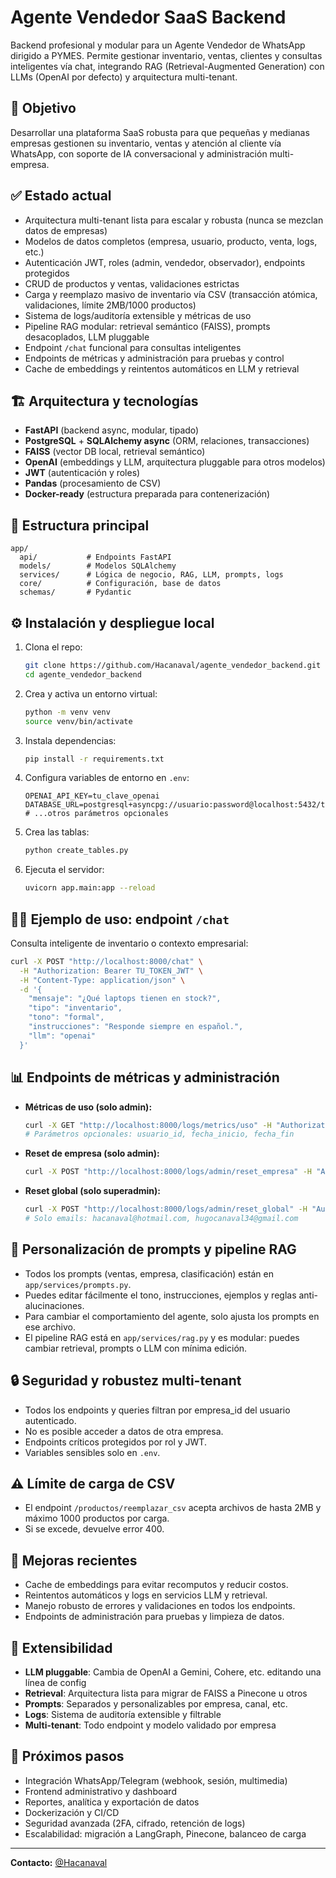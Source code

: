 # Agente Vendedor SaaS Backend

Backend profesional y modular para un Agente Vendedor de WhatsApp dirigido a PYMES. Permite gestionar inventario, ventas, clientes y consultas inteligentes vía chat, integrando RAG (Retrieval-Augmented Generation) con LLMs (OpenAI por defecto) y arquitectura multi-tenant.

## 🚀 Objetivo
Desarrollar una plataforma SaaS robusta para que pequeñas y medianas empresas gestionen su inventario, ventas y atención al cliente vía WhatsApp, con soporte de IA conversacional y administración multi-empresa.

## ✅ Estado actual
- Arquitectura multi-tenant lista para escalar y robusta (nunca se mezclan datos de empresas)
- Modelos de datos completos (empresa, usuario, producto, venta, logs, etc.)
- Autenticación JWT, roles (admin, vendedor, observador), endpoints protegidos
- CRUD de productos y ventas, validaciones estrictas
- Carga y reemplazo masivo de inventario vía CSV (transacción atómica, validaciones, límite 2MB/1000 productos)
- Sistema de logs/auditoría extensible y métricas de uso
- Pipeline RAG modular: retrieval semántico (FAISS), prompts desacoplados, LLM pluggable
- Endpoint `/chat` funcional para consultas inteligentes
- Endpoints de métricas y administración para pruebas y control
- Cache de embeddings y reintentos automáticos en LLM y retrieval

## 🏗️ Arquitectura y tecnologías
- **FastAPI** (backend async, modular, tipado)
- **PostgreSQL** + **SQLAlchemy async** (ORM, relaciones, transacciones)
- **FAISS** (vector DB local, retrieval semántico)
- **OpenAI** (embeddings y LLM, arquitectura pluggable para otros modelos)
- **JWT** (autenticación y roles)
- **Pandas** (procesamiento de CSV)
- **Docker-ready** (estructura preparada para contenerización)

## 📂 Estructura principal
```
app/
  api/           # Endpoints FastAPI
  models/        # Modelos SQLAlchemy
  services/      # Lógica de negocio, RAG, LLM, prompts, logs
  core/          # Configuración, base de datos
  schemas/       # Pydantic
```

## ⚙️ Instalación y despliegue local
1. Clona el repo:
   ```bash
   git clone https://github.com/Hacanaval/agente_vendedor_backend.git
   cd agente_vendedor_backend
   ```
2. Crea y activa un entorno virtual:
   ```bash
   python -m venv venv
   source venv/bin/activate
   ```
3. Instala dependencias:
   ```bash
   pip install -r requirements.txt
   ```
4. Configura variables de entorno en `.env`:
   ```env
   OPENAI_API_KEY=tu_clave_openai
   DATABASE_URL=postgresql+asyncpg://usuario:password@localhost:5432/tu_db
   # ...otros parámetros opcionales
   ```
5. Crea las tablas:
   ```bash
   python create_tables.py
   ```
6. Ejecuta el servidor:
   ```bash
   uvicorn app.main:app --reload
   ```

## 🧑‍💻 Ejemplo de uso: endpoint `/chat`
Consulta inteligente de inventario o contexto empresarial:

```bash
curl -X POST "http://localhost:8000/chat" \
  -H "Authorization: Bearer TU_TOKEN_JWT" \
  -H "Content-Type: application/json" \
  -d '{
    "mensaje": "¿Qué laptops tienen en stock?",
    "tipo": "inventario",
    "tono": "formal",
    "instrucciones": "Responde siempre en español.",
    "llm": "openai"
  }'
```

## 📊 Endpoints de métricas y administración

- **Métricas de uso (solo admin):**
  ```bash
  curl -X GET "http://localhost:8000/logs/metrics/uso" -H "Authorization: Bearer TU_TOKEN_JWT"
  # Parámetros opcionales: usuario_id, fecha_inicio, fecha_fin
  ```
- **Reset de empresa (solo admin):**
  ```bash
  curl -X POST "http://localhost:8000/logs/admin/reset_empresa" -H "Authorization: Bearer TU_TOKEN_JWT"
  ```
- **Reset global (solo superadmin):**
  ```bash
  curl -X POST "http://localhost:8000/logs/admin/reset_global" -H "Authorization: Bearer TU_TOKEN_JWT"
  # Solo emails: hacanaval@hotmail.com, hugocanaval34@gmail.com
  ```

## 📝 Personalización de prompts y pipeline RAG
- Todos los prompts (ventas, empresa, clasificación) están en `app/services/prompts.py`.
- Puedes editar fácilmente el tono, instrucciones, ejemplos y reglas anti-alucinaciones.
- Para cambiar el comportamiento del agente, solo ajusta los prompts en ese archivo.
- El pipeline RAG está en `app/services/rag.py` y es modular: puedes cambiar retrieval, prompts o LLM con mínima edición.

## 🔒 Seguridad y robustez multi-tenant
- Todos los endpoints y queries filtran por empresa_id del usuario autenticado.
- No es posible acceder a datos de otra empresa.
- Endpoints críticos protegidos por rol y JWT.
- Variables sensibles solo en `.env`.

## ⚠️ Límite de carga de CSV
- El endpoint `/productos/reemplazar_csv` acepta archivos de hasta 2MB y máximo 1000 productos por carga.
- Si se excede, devuelve error 400.

## 🧠 Mejoras recientes
- Cache de embeddings para evitar recomputos y reducir costos.
- Reintentos automáticos y logs en servicios LLM y retrieval.
- Manejo robusto de errores y validaciones en todos los endpoints.
- Endpoints de administración para pruebas y limpieza de datos.

## 🔄 Extensibilidad
- **LLM pluggable**: Cambia de OpenAI a Gemini, Cohere, etc. editando una línea de config
- **Retrieval**: Arquitectura lista para migrar de FAISS a Pinecone u otros
- **Prompts**: Separados y personalizables por empresa, canal, etc.
- **Logs**: Sistema de auditoría extensible y filtrable
- **Multi-tenant**: Todo endpoint y modelo validado por empresa

## 📝 Próximos pasos
- Integración WhatsApp/Telegram (webhook, sesión, multimedia)
- Frontend administrativo y dashboard
- Reportes, analítica y exportación de datos
- Dockerización y CI/CD
- Seguridad avanzada (2FA, cifrado, retención de logs)
- Escalabilidad: migración a LangGraph, Pinecone, balanceo de carga

---

**Contacto:** [@Hacanaval](https://github.com/Hacanaval)
